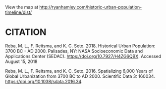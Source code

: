 View the map at http://ryanhamley.com/historic-urban-population-timeline/dist/

# CITATION

Reba, M. L., F. Reitsma, and K. C. Seto. 2018. Historical Urban Population: 3700 BC - AD 2000. Palisades, NY: NASA Socioeconomic Data and Applications Center (SEDAC). https://doi.org/10.7927/H4ZG6QBX. Accessed August 15, 2018

Reba, M. L., F. Reitsma, and K. C. Seto. 2016. Spatializing 6,000 Years of Global Urbanization from 3700 BC to AD 2000. Scientific Data 3: 160034. https://doi.org/10.1038/sdata.2016.34.
